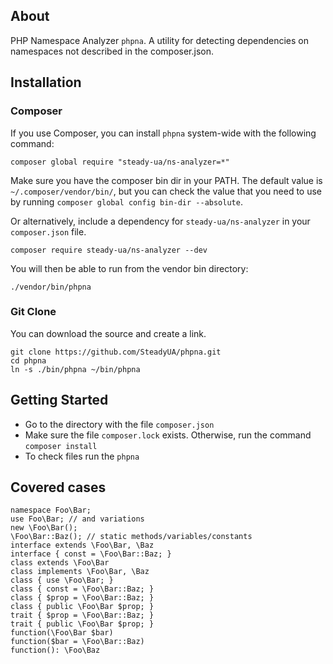 ## About
PHP Namespace Analyzer `phpna`.
A utility for detecting dependencies on namespaces not described in the composer.json.

## Installation
### Composer
If you use Composer, you can install `phpna` system-wide with the following command:

```
composer global require "steady-ua/ns-analyzer=*"
```

Make sure you have the composer bin dir in your PATH. The default value is `~/.composer/vendor/bin/`, but you can check the value that you need to use by running `composer global config bin-dir --absolute`.

Or alternatively, include a dependency for `steady-ua/ns-analyzer` in your `composer.json` file.

```
composer require steady-ua/ns-analyzer --dev
```

You will then be able to run from the vendor bin directory:

```
./vendor/bin/phpna
```

### Git Clone
You can download the source and create a link.
```
git clone https://github.com/SteadyUA/phpna.git
cd phpna
ln -s ./bin/phpna ~/bin/phpna
```

## Getting Started
- Go to the directory with the file `composer.json`
- Make sure the file `composer.lock` exists. Otherwise, run the command `composer install`
- To check files run the `phpna`

## Covered cases
```
namespace Foo\Bar;
use Foo\Bar; // and variations
new \Foo\Bar();
\Foo\Bar::Baz(); // static methods/variables/constants
interface extends \Foo\Bar, \Baz
interface { const = \Foo\Bar::Baz; }
class extends \Foo\Bar
class implements \Foo\Bar, \Baz
class { use \Foo\Bar; }
class { const = \Foo\Bar::Baz; }
class { $prop = \Foo\Bar::Baz; }
class { public \Foo\Bar $prop; }
trait { $prop = \Foo\Bar::Baz; }
trait { public \Foo\Bar $prop; }
function(\Foo\Bar $bar)
function($bar = \Foo\Bar::Baz)
function(): \Foo\Baz
```


